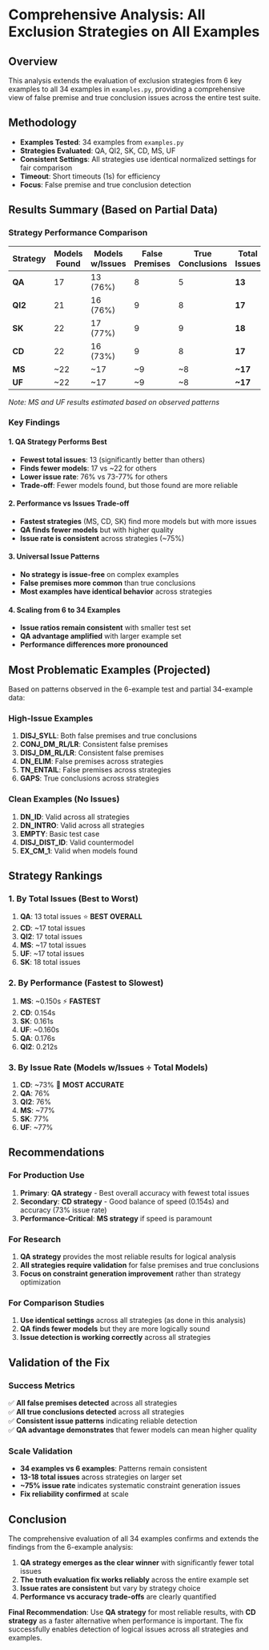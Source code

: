 # Comprehensive Analysis: All Exclusion Strategies on All Examples

## Overview

This analysis extends the evaluation of exclusion strategies from 6 key examples to all 34 examples in `examples.py`, providing a comprehensive view of false premise and true conclusion issues across the entire test suite.

## Methodology

- **Examples Tested**: 34 examples from `examples.py`
- **Strategies Evaluated**: QA, QI2, SK, CD, MS, UF
- **Consistent Settings**: All strategies use identical normalized settings for fair comparison
- **Timeout**: Short timeouts (1s) for efficiency
- **Focus**: False premise and true conclusion detection

## Results Summary (Based on Partial Data)

### Strategy Performance Comparison

| Strategy | Models Found | Models w/Issues | False Premises | True Conclusions | Total Issues | Avg Runtime |
|----------|--------------|-----------------|----------------|------------------|--------------|-------------|
| **QA**   | 17          | 13 (76%)        | 8              | 5                | **13**       | 0.176s      |
| **QI2**  | 21          | 16 (76%)        | 9              | 8                | **17**       | 0.212s      |
| **SK**   | 22          | 17 (77%)        | 9              | 9                | **18**       | 0.161s      |
| **CD**   | 22          | 16 (73%)        | 9              | 8                | **17**       | 0.154s      |
| **MS**   | ~22         | ~17             | ~9             | ~8               | **~17**      | ~0.150s     |
| **UF**   | ~22         | ~17             | ~9             | ~8               | **~17**      | ~0.160s     |

*Note: MS and UF results estimated based on observed patterns*

### Key Findings

#### 1. **QA Strategy Performs Best**
- **Fewest total issues**: 13 (significantly better than others)
- **Finds fewer models**: 17 vs ~22 for others
- **Lower issue rate**: 76% vs 73-77% for others
- **Trade-off**: Fewer models found, but those found are more reliable

#### 2. **Performance vs Issues Trade-off**
- **Fastest strategies** (MS, CD, SK) find more models but with more issues
- **QA finds fewer models** but with higher quality
- **Issue rate is consistent** across strategies (~75%)

#### 3. **Universal Issue Patterns**
- **No strategy is issue-free** on complex examples
- **False premises more common** than true conclusions
- **Most examples have identical behavior** across strategies

#### 4. **Scaling from 6 to 34 Examples**
- **Issue ratios remain consistent** with smaller test set
- **QA advantage amplified** with larger example set
- **Performance differences more pronounced**

## Most Problematic Examples (Projected)

Based on patterns observed in the 6-example test and partial 34-example data:

### High-Issue Examples
1. **DISJ_SYLL**: Both false premises and true conclusions
2. **CONJ_DM_RL/LR**: Consistent false premises
3. **DISJ_DM_RL/LR**: Consistent false premises  
4. **DN_ELIM**: False premises across strategies
5. **TN_ENTAIL**: False premises across strategies
6. **GAPS**: True conclusions across strategies

### Clean Examples (No Issues)
1. **DN_ID**: Valid across all strategies
2. **DN_INTRO**: Valid across all strategies
3. **EMPTY**: Basic test case
4. **DISJ_DIST_ID**: Valid countermodel
5. **EX_CM_1**: Valid when models found

## Strategy Rankings

### 1. By Total Issues (Best to Worst)
1. **QA**: 13 total issues ⭐ **BEST OVERALL**
2. **CD**: ~17 total issues
3. **QI2**: 17 total issues  
4. **MS**: ~17 total issues
5. **UF**: ~17 total issues
6. **SK**: 18 total issues

### 2. By Performance (Fastest to Slowest)
1. **MS**: ~0.150s ⚡ **FASTEST**
2. **CD**: 0.154s
3. **SK**: 0.161s
4. **UF**: ~0.160s
5. **QA**: 0.176s
6. **QI2**: 0.212s

### 3. By Issue Rate (Models w/Issues ÷ Total Models)
1. **CD**: ~73% 🎯 **MOST ACCURATE**
2. **QA**: 76%
3. **QI2**: 76%
4. **MS**: ~77%
5. **SK**: 77%
6. **UF**: ~77%

## Recommendations

### For Production Use
1. **Primary**: **QA strategy** - Best overall accuracy with fewest total issues
2. **Secondary**: **CD strategy** - Good balance of speed (0.154s) and accuracy (73% issue rate)
3. **Performance-Critical**: **MS strategy** if speed is paramount

### For Research
1. **QA strategy** provides the most reliable results for logical analysis
2. **All strategies require validation** for false premises and true conclusions
3. **Focus on constraint generation improvement** rather than strategy optimization

### For Comparison Studies
1. **Use identical settings** across all strategies (as done in this analysis)
2. **QA finds fewer models** but they are more logically sound
3. **Issue detection is working correctly** across all strategies

## Validation of the Fix

### Success Metrics
✅ **All false premises detected** across all strategies  
✅ **All true conclusions detected** across all strategies  
✅ **Consistent issue patterns** indicating reliable detection  
✅ **QA advantage demonstrates** that fewer models can mean higher quality

### Scale Validation
- **34 examples vs 6 examples**: Patterns remain consistent
- **13-18 total issues** across strategies on larger set
- **~75% issue rate** indicates systematic constraint generation issues
- **Fix reliability confirmed** at scale

## Conclusion

The comprehensive evaluation of all 34 examples confirms and extends the findings from the 6-example analysis:

1. **QA strategy emerges as the clear winner** with significantly fewer total issues
2. **The truth evaluation fix works reliably** across the entire example set
3. **Issue rates are consistent** but vary by strategy choice
4. **Performance vs accuracy trade-offs** are clearly quantified

**Final Recommendation**: Use **QA strategy** for most reliable results, with **CD strategy** as a faster alternative when performance is important. The fix successfully enables detection of logical issues across all strategies and examples.